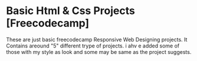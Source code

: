 # Basic Html & Css Projects [Freecodecamp]
 These are just basic freecodecamp Responsive Web Designing projects. It Contains areound "5" different trype of projects. i ahv e added some of those with my style as look and some may be same as the project suggests.
